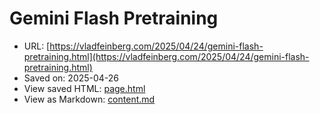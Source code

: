 # Gemini Flash Pretraining

- URL: [https://vladfeinberg.com/2025/04/24/gemini-flash-pretraining.html](https://vladfeinberg.com/2025/04/24/gemini-flash-pretraining.html)
- Saved on: 2025-04-26
- View saved HTML: [page.html](page.html)
- View as Markdown: [content.md](content.md)
